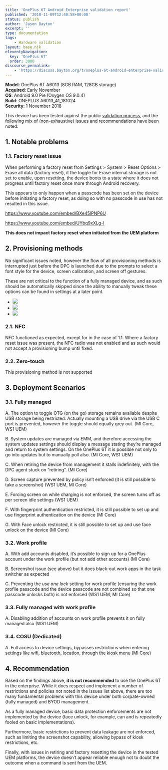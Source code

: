```yaml
---
title: 'OnePlus 6T Android Enterprise validation report'
published: '2018-11-09T12:40:58+00:00'
status: publish
author: 'Jason Bayton'
excerpt: ''
type: documentation
tags: 
    - Hardware validation
layout: base.njk
eleventyNavigation:
  key: 'OnePlus 6T'
  order: 3000
discourse_permalink:
    - 'https://discuss.bayton.org/t/oneplus-6t-android-enterprise-validation-report/237'
---
```

**Model**: OnePlus 6T A6013 (8GB RAM, 128GB storage)   
**Acquired**: Early November  
**OS**: Android 9.0 Pie (Oxygen OS 9.0.4)  
**Build**: ONEPLUS A6013\_41\_181024   
**Security**: 1 November 2018

This device has been tested against the public [validation process](/android/android-enterprise-device-support/validation-process-and-information/), and the following mix of (non-exhaustive) issues and recommendations have been noted:

## 1. Notable problems

### 1.1. Factory reset issue  


When performing a factory reset from Settings &gt; System &gt; Reset Options &gt; Erase all data (factory reset), if the toggle for Erase internal storage is not set to enable, upon resetting, the device boots to a state where it does not progress until factory reset once more through Android recovery.

This appears to only happen when a passcode has been set on the device before initiating a factory reset, as doing so with no passcode in use has not resulted in this issue.

https://www.youtube.com/embed/BXe45lPNP6U

https://www.youtube.com/embed/UYbq9xXLg-I

**This does not impact factory reset when initiated from the UEM platform**

## 2. Provisioning methods  


No significant issues noted, however the flow of all provisioning methods is interrupted just before the DPC is launched due to the prompts to select a font style for the device, screen calibration, and screen off gestures.

These are not critical to the function of a fully managed device, and as such should be automatically skipped since the ability to manually tweak these options can be found in settings at a later point.

- ![](https://cdn.bayton.org/uploads/2018/11/Screenshot_20180101-120010.jpg)
- ![](https://cdn.bayton.org/uploads/2018/11/Screenshot_20180101-120014.jpg)
- ![](https://cdn.bayton.org/uploads/2018/11/Screenshot_20180101-120018.jpg)

### 2.1. NFC

NFC functioned as expected, except for in the case of 1.1. Where a factory reset issue was present, the NFC radio was not enabled and as such would not accept a provisioning bump until fixed.

### 2.2. Zero-touch

This provisioning method is not supported

## 3. Deployment Scenarios


### 3.1. Fully managed

A. The option to toggle OTG (on the go) storage remains available despite USB storage being restricted. Actually mounting a USB drive via the USB C port is prevented, however the toggle should equally grey out. (MI Core, WS1 UEM)

B. System updates are managed via EMM, and therefore accessing the system updates settings should display a message stating they’re managed and return to system settings. On the OnePlus 6T it is possible not only to go into updates but to manually poll also. (MI Core, WS1 UEM)

C. When retiring the device from management it stalls indefinitely, with the DPC agent stuck on “retiring”. (MI Core)

D. Screen capture prevented by policy isn’t enforced (it is still possible to take a screenshot) (WS1 UEM, MI Core)

E. Forcing screen on while charging is not enforced, the screen turns off as per screen idle settings (WS1 UEM)

F. With fingerprint authentication restricted, it is still possible to set up and use fingerprint authentication on the device (MI Core)

G. With Face unlock restricted, it is still possible to set up and use face unlock on the device (MI Core)

### 3.2. Work profile

A. With add accounts disabled, it’s possible to sign up for a OnePlus account under the work profile (but not add other accounts) (MI Core)

B. Screenshot issue (see above) but it does black-out work apps in the task switcher as expected

C. Preventing the *use one lock* setting for work profile (ensuring the work profile passcode and the device passcode are not combined so that one passcode unlocks both) is not enforced (WS1 UEM, MI Core)

### 3.3. Fully managed with work profile

A. Disabling addition of accounts on work profile prevents it on fully managed also (WS1 UEM)

### 3.4. COSU (Dedicated)  


A. Full access to device settings, bypasses restrictions when entering settings like wifi, bluetooth, location, through the kiosk menu (MI Core)

## 4. Recommendation


Based on the findings above, **it is not recommended** to use the OnePlus 6T in the enterprise. While it does respect and implement a number of restrictions and policies not noted in the issues list above, there are too many fundamental problems with this device under both corpate-owned (fully managed) and BYOD management.

As a fully managed device, basic data protection enforcements are not implemented by the device (face unlock, for example, can and is repeatedly fooled on basic implementations).

Furthermore, basic restrictions to prevent data leakage are not enforced, such as limiting the screenshot capability, allowing bypass of kiosk restrictions, etc.

Finally, with issues in retiring and factory resetting the device in the tested UEM platforms, the device doesn’t appear reliable enough not to doubt the outcome when a command is sent from the UEM.